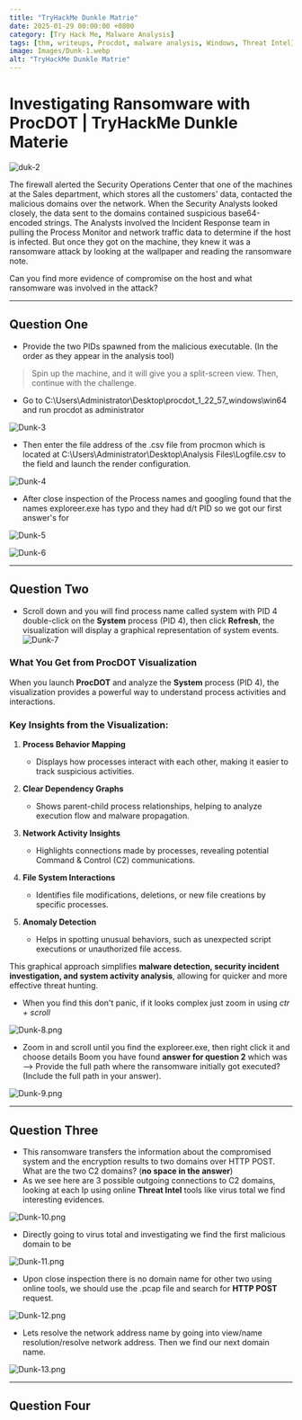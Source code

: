 ```yaml
---
title: "TryHackMe Dunkle Matrie"
date: 2025-01-29 00:00:00 +0800
category: [Try Hack Me, Malware Analysis]
tags: [thm, writeups, Procdot, malware analysis, Windows, Threat Intel]
image: Images/Dunk-1.webp
alt: "TryHackMe Dunkle Matrie"
---
```


# Investigating Ransomware with ProcDOT | TryHackMe Dunkle Materie

![duk-2](Images/Dunk-2.png)


The firewall alerted the Security Operations Center that one of the machines at the Sales department, which stores all the customers' data, contacted the malicious domains over the network. When the Security Analysts looked closely, the data sent to the domains contained suspicious base64-encoded strings. The Analysts involved the Incident Response team in pulling the Process Monitor and network traffic data to determine if the host is infected. But once they got on the machine, they knew it was a ransomware attack by looking at the wallpaper and reading the ransomware note.

Can you find more evidence of compromise on the host and what ransomware was involved in the attack?

--- 

## Question One

- Provide the two PIDs spawned from the malicious executable. (In the order as they appear in the analysis tool)


> Spin up the machine, and it will give you a split-screen view. Then, continue with the challenge.
- Go to C:\Users\Administrator\Desktop\procdot_1_22_57_windows\win64 and run procdot as administrator

![Dunk-3](Images/Dunk-3.png)

- Then enter the file address of the .csv file from procmon which is located at C:\Users\Administrator\Desktop\Analysis Files\Logfile.csv to the field and launch the render configuration.

![Dunk-4](Images/Dunk-4.png)

- After close inspection of the Process names and googling found that the names exploreer.exe has typo and they had d/t PID so we got our first answer's for 


![Dunk-5](Images/Dunk-5.png)


![Dunk-6](Images/Dunk-6.png)


--- 

## Question Two

- Scroll down and you will find process name called system with PID 4 double-click on the **System** process (PID 4), then click **Refresh**, the visualization will display a graphical representation of system events.
![Dunk-7](Images/Dunk-7.png)

### What You Get from ProcDOT Visualization

When you launch **ProcDOT** and analyze the **System** process (PID 4), the visualization provides a powerful way to understand process activities and interactions.

### Key Insights from the Visualization:

1. **Process Behavior Mapping**  
   - Displays how processes interact with each other, making it easier to track suspicious activities.  

2. **Clear Dependency Graphs**  
   - Shows parent-child process relationships, helping to analyze execution flow and malware propagation.  

3. **Network Activity Insights**  
   - Highlights connections made by processes, revealing potential Command & Control (C2) communications.  

4. **File System Interactions**  
   - Identifies file modifications, deletions, or new file creations by specific processes.  

5. **Anomaly Detection**  
   - Helps in spotting unusual behaviors, such as unexpected script executions or unauthorized file access.  

This graphical approach simplifies **malware detection, security incident investigation, and system activity analysis**, allowing for quicker and more effective threat hunting.

- When you find this don't panic, if it looks complex just zoom in using *ctr + scroll*

![Dunk-8.png](Images/Dunk-8.png)

 - Zoom in and scroll until you find the exploreer.exe, then right click it and choose details Boom you have found **answer for question 2** which was --> Provide the full path where the ransomware initially got executed? (Include the full path in your answer).

![Dunk-9.png](Images/Dunk-9.png)

--- 

## Question Three

- This ransomware transfers the information about the compromised system and the encryption results to two domains over HTTP POST. What are the two C2 domains? (**no space in the answer**)
- As we see here are 3 possible outgoing connections to C2 domains, looking at each Ip using online **Threat Intel**  tools like virus total we find  interesting evidences. 

![Dunk-10.png](Images/Dunk-10.png)

- Directly going to virus total and investigating we find the first malicious domain to be 

![Dunk-11.png](Images/Dunk-11.png)

- Upon close inspection there is no domain name for other two using online tools, we should use the .pcap file and search for **HTTP POST** request.


![Dunk-12.png](Images/Dunk-12.png)

- Lets resolve the network address name by going into view/name resolution/resolve network address. Then we find our next domain name.

![Dunk-13.png](Images/Dunk-13.png)

--- 
## Question Four
